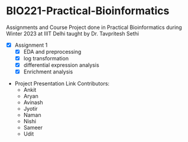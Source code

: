# BIO221-Practical-Bioinformatics
Assignments and Course Project done in Practical Bioinformatics during Winter 2023 at IIIT Delhi taught by Dr. Tavpritesh Sethi

- [x] Assignment 1
  - [x] EDA and preprocessing
  - [x] log transformation
  - [x] differential expression analysis
  - [x] Enrichment analysis

- Project
Presentation Link
Contributors:
  - Ankit
  - Aryan
  - Avinash
  - Jyotir
  - Naman
  - Nishi
  - Sameer
  - Udit
